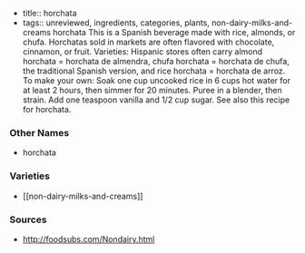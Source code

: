 - title:: horchata
- tags:: unreviewed, ingredients, categories, plants, non-dairy-milks-and-creams
horchata This is a Spanish beverage made with rice, almonds, or chufa. Horchatas sold in markets are often flavored with chocolate, cinnamon, or fruit. Varieties: Hispanic stores often carry almond horchata = horchata de almendra, chufa horchata = horchata de chufa, the traditional Spanish version, and rice horchata = horchata de arroz. To make your own: Soak one cup uncooked rice in 6 cups hot water for at least 2 hours, then simmer for 20 minutes. Puree in a blender, then strain. Add one teaspoon vanilla and 1/2 cup sugar. See also this recipe for horchata.

### Other Names

* horchata

### Varieties

* [[non-dairy-milks-and-creams]]

### Sources
* http://foodsubs.com/Nondairy.html
